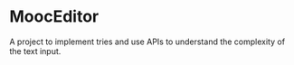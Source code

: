 # MoocEditor
A project to implement tries and use APIs to understand the complexity of the text input.
